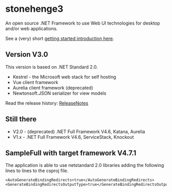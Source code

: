 # stonehenge3
An open source .NET Framework to use Web UI technologies for desktop and/or web applications.

See a (very) short [getting started introduction here](docs/GettingStarted.md).

## Version V3.0
This version is based on .NET Standard 2.0.

* Kestrel - the Microsoft web stack for self hosting
* Vue client framework
* Aurelia client framework (deprecated)
* Newtonsoft.JSON serializer for view models

Read the release history: [ReleaseNotes](ReleaseNotes3.md)

## Still there 
* V2.0 - (deprecated) .NET Full Framework V4.6, Katana, Aurelia
* V1.x - .NET Full Framework V4.6, ServiceStack, Knockout


## SampleFull with target framework V4.7.1
The application is able to use netstandard 2.0 libraries adding the following lines to lines to the csproj file.

	<AutoGenerateBindingRedirects>true</AutoGenerateBindingRedirects>
  	<GenerateBindingRedirectsOutputType>true</GenerateBindingRedirectsOutputType>

